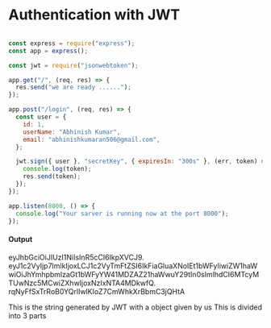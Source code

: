
# Authentication with JWT

```javascript

const express = require("express");
const app = express();

const jwt = require("jsonwebtoken");

app.get("/", (req, res) => {
  res.send("we are ready ......");
});

app.post("/login", (req, res) => {
  const user = {
    id: 1,
    userName: "Abhinish Kumar",
    email: "abhinishkumaran506@gmail.com",
  };

  jwt.sign({ user }, "secretKey", { expiresIn: "300s" }, (err, token) => {
    console.log(token);
    res.send(token);
  });
});

app.listen(8000, () => {
  console.log("Your sarver is running now at the port 8000");
});

```


#### Output


eyJhbGciOiJIUzI1NiIsInR5cCI6IkpXVCJ9.
eyJ1c2VyIjp7ImlkIjoxLCJ1c2VyTmFtZSI6IkFiaGluaXNoIEt1bWFyIiwiZW1haWwiOiJhYmhpbmlzaGt1bWFyYW41MDZAZ21haWwuY29tIn0sImlhdCI6MTcyMTUwNzc5MCwiZXhwIjoxNzIxNTA4MDkwfQ.
rqNyFfSxTrRoB0YQrlIwlKIoZ7CmWhkXrBbmC3jQHtA


This is the string generated by JWT with a object given by us 
This is divided into 3 parts







